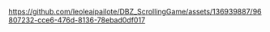 

https://github.com/leoleaipailote/DBZ_ScrollingGame/assets/136939887/96807232-cce6-476d-8136-78ebad0df017

